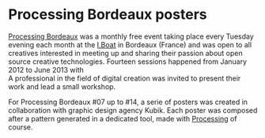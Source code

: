 Processing Bordeaux posters
===========================

[Processing Bordeaux](http://www.processingbordeaux.org/) was a monthly free event taking place every Tuesday evening each month at the [I.Boat](http://www.iboat.eu) in Bordeaux (France) and was open to all creatives interested in meeting up and sharing their passion about open source creative technologies. Fourteen sessions happened from January 2012 to June 2013 with  
A professional in the field of digital creation was invited to present their work and lead a small workshop. 

For Processing Bordeaux #07 up to #14, a serie of posters was created in collaboration with graphic design agency Kubik. Each poster was composed after a pattern generated in a dedicated tool, made with [Processing](http://www.processing.org) of course. 

